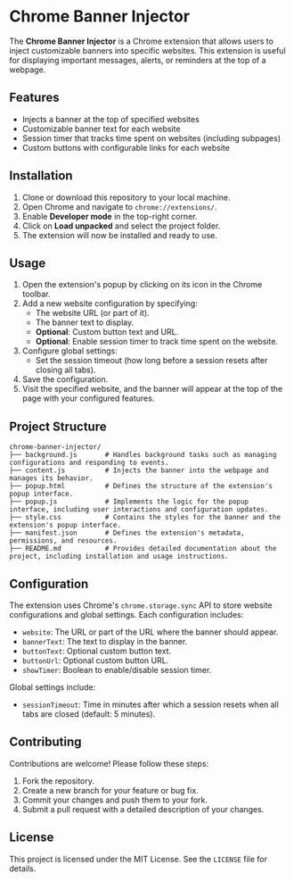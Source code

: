 # Chrome Banner Injector

The **Chrome Banner Injector** is a Chrome extension that allows users to inject customizable banners into specific websites. This extension is useful for displaying important messages, alerts, or reminders at the top of a webpage.

## Features

- Injects a banner at the top of specified websites
- Customizable banner text for each website
- Session timer that tracks time spent on websites (including subpages)
- Custom buttons with configurable links for each website

## Installation

1. Clone or download this repository to your local machine.
2. Open Chrome and navigate to `chrome://extensions/`.
3. Enable **Developer mode** in the top-right corner.
4. Click on **Load unpacked** and select the project folder.
5. The extension will now be installed and ready to use.

## Usage

1. Open the extension's popup by clicking on its icon in the Chrome toolbar.
2. Add a new website configuration by specifying:
   - The website URL (or part of it).
   - The banner text to display.
   - **Optional**: Custom button text and URL.
   - **Optional**: Enable session timer to track time spent on the website.
3. Configure global settings:
   - Set the session timeout (how long before a session resets after closing all tabs).
4. Save the configuration.
5. Visit the specified website, and the banner will appear at the top of the page with your configured features.

## Project Structure

```
chrome-banner-injector/
├── background.js       # Handles background tasks such as managing configurations and responding to events.
├── content.js          # Injects the banner into the webpage and manages its behavior.
├── popup.html          # Defines the structure of the extension's popup interface.
├── popup.js            # Implements the logic for the popup interface, including user interactions and configuration updates.
├── style.css           # Contains the styles for the banner and the extension's popup interface.
├── manifest.json       # Defines the extension's metadata, permissions, and resources.
├── README.md           # Provides detailed documentation about the project, including installation and usage instructions.
```

## Configuration

The extension uses Chrome's `chrome.storage.sync` API to store website configurations and global settings. Each configuration includes:
- `website`: The URL or part of the URL where the banner should appear.
- `bannerText`: The text to display in the banner.
- `buttonText`: Optional custom button text.
- `buttonUrl`: Optional custom button URL.
- `showTimer`: Boolean to enable/disable session timer.

Global settings include:
- `sessionTimeout`: Time in minutes after which a session resets when all tabs are closed (default: 5 minutes).


## Contributing

Contributions are welcome! Please follow these steps:
1. Fork the repository.
2. Create a new branch for your feature or bug fix.
3. Commit your changes and push them to your fork.
4. Submit a pull request with a detailed description of your changes.

## License

This project is licensed under the MIT License. See the `LICENSE` file for details.

